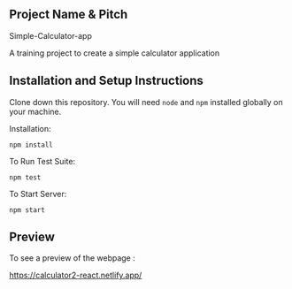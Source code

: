## Project Name & Pitch

Simple-Calculator-app

A training project to create a simple calculator application


## Installation and Setup Instructions

Clone down this repository. You will need `node` and `npm` installed globally on your machine.  

Installation:

`npm install`  

To Run Test Suite:  

`npm test`  

To Start Server:

`npm start`  

 
## Preview

To see a preview of the webpage :

https://calculator2-react.netlify.app/
